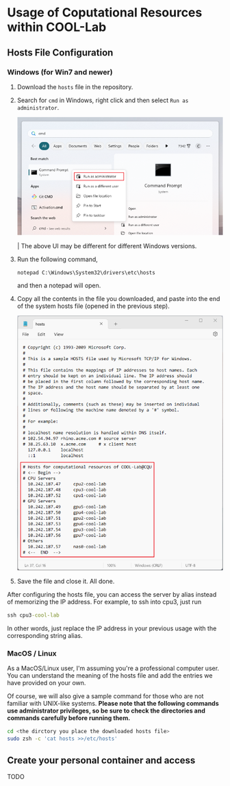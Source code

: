 # Usage of Coputational Resources within COOL-Lab

## Hosts File Configuration

### Windows (for Win7 and newer)

1. Download the `hosts` file in the repository.
2. Search for `cmd` in Windows, right click and then select `Run as administrator`.

    ![image-20230907091508228](assets/image-20230907091508228.png)

    | The above UI may be different for different Windows versions.

3. Run the following command,

    ```cmd
    notepad C:\Windows\System32\drivers\etc\hosts
    ```

    and then a notepad will open.

4. Copy all the contents in the file you downloaded, and paste into the end of the system hosts file (opened in the previous step).

    ![image-20230907092231299](assets/image-20230907092453231.png)

5. Save the file and close it. All done.

After configuring the hosts file, you can access the server by alias instead of memorizing the IP address. For example, to ssh into cpu3, just run

```cmd
ssh cpu3-cool-lab
```

In other words, just replace the IP address in your previous usage with the corresponding string alias.

### MacOS / Linux

As a MacOS/Linux user, I'm assuming you're a professional computer user. You can understand the meaning of the hosts file and add the entries we have provided on your own.

Of course, we will also give a sample command for those who are not familiar with UNIX-like systems. **Please note that the following commands use administrator privileges, so be sure to check the directories and commands carefully before running them.**

```bash
cd <the dirctory you place the downloaded hosts file>
sudo zsh -c 'cat hosts >>/etc/hosts'
```

## Create your personal container and access

TODO